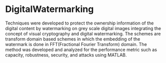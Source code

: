 # DigitalWatermarking
Techniques were developed to protect the ownership information of the digital content by watermarking on grey scale digital images integrating the concept of visual
cryptography and digital watermarking. The schemes are transform domain based schemes in which the embedding of the watermark is done in FFT(Fractional Fourier Transform) domain. The method was developed and analyzed for the performance metric such as capacity, robustness, security, and attacks using MATLAB.
